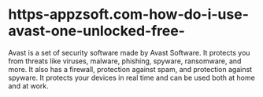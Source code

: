 # https-appzsoft.com-how-do-i-use-avast-one-unlocked-free-
Avast is a set of security software made by Avast Software. It protects you from threats like viruses, malware, phishing, spyware, ransomware, and more. It also has a firewall, protection against spam, and protection against spyware. It protects your devices in real time and can be used both at home and at work.
